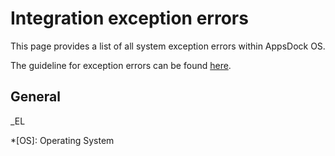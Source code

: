 # Integration exception errors

This page provides a list of all system exception errors within AppsDock OS.

The guideline for exception errors can be found [here](../../gettingstarted/guidelines/exception-errors).

## General

_EL

*[OS]: Operating System
